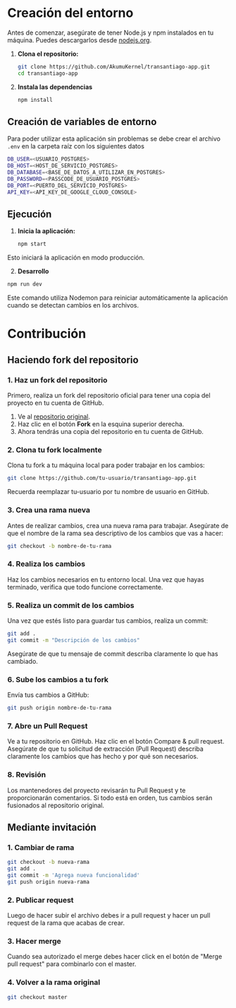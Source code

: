 # Creación del entorno
Antes de comenzar, asegúrate de tener Node.js y npm instalados en tu máquina. Puedes descargarlos desde [nodejs.org](https://nodejs.org/).

1. **Clona el repositorio:**

   ```bash
   git clone https://github.com/AkumuKernel/transantiago-app.git
   cd transantiago-app
   ```

2. **Instala las dependencias**
   ```bash
   npm install
   ```   
## Creación de variables de entorno
Para poder utilizar esta aplicación sin problemas se debe crear el archivo `.env` en la carpeta raíz con los siguientes datos
   ```bash
   DB_USER=<USUARIO_POSTGRES>
   DB_HOST=<HOST_DE_SERVICIO_POSTGRES>
   DB_DATABASE=<BASE_DE_DATOS_A_UTILIZAR_EN_POSTGRES>
   DB_PASSWORD=<PASSCODE_DE_USUARIO_POSTGRES>
   DB_PORT=<PUERTO_DEL_SERVICIO_POSTGRES>
   API_KEY=<API_KEY_DE_GOOGLE_CLOUD_CONSOLE>
   ```

## Ejecución

1. **Inicia la aplicación:**
   ```bash
   npm start
   ```
Esto iniciará la aplicación en modo producción.

2.  **Desarrollo**

   ```bash
   npm run dev
   ```

Este comando utiliza Nodemon para reiniciar automáticamente la aplicación cuando se detectan cambios en los archivos.

# Contribución
## Haciendo fork del repositorio

### 1. Haz un fork del repositorio
Primero, realiza un fork del repositorio oficial para tener una copia del proyecto en tu cuenta de GitHub.

1. Ve al [repositorio original](https://github.com/AkumuKernel/transantiago-app).
2. Haz clic en el botón **Fork** en la esquina superior derecha.
3. Ahora tendrás una copia del repositorio en tu cuenta de GitHub.

### 2. Clona tu fork localmente

Clona tu fork a tu máquina local para poder trabajar en los cambios:

   ```bash
   git clone https://github.com/tu-usuario/transantiago-app.git
   ```

Recuerda reemplazar tu-usuario por tu nombre de usuario en GitHub.

### 3. Crea una rama nueva
Antes de realizar cambios, crea una nueva rama para trabajar. Asegúrate de que el nombre de la rama sea descriptivo de los cambios que vas a hacer:

   ```bash
   git checkout -b nombre-de-tu-rama
   ```

### 4. Realiza los cambios
Haz los cambios necesarios en tu entorno local. Una vez que hayas terminado, verifica que todo funcione correctamente.

### 5. Realiza un commit de los cambios
Una vez que estés listo para guardar tus cambios, realiza un commit:
   ```bash
   git add .
   git commit -m "Descripción de los cambios"
   ```
Asegúrate de que tu mensaje de commit describa claramente lo que has cambiado.

### 6. Sube los cambios a tu fork
Envía tus cambios a GitHub:

   ```bash
   git push origin nombre-de-tu-rama
   ```
### 7. Abre un Pull Request
Ve a tu repositorio en GitHub.
Haz clic en el botón Compare & pull request.
Asegúrate de que tu solicitud de extracción (Pull Request) describa claramente los cambios que has hecho y por qué son necesarios.

### 8. Revisión
Los mantenedores del proyecto revisarán tu Pull Request y te proporcionarán comentarios. Si todo está en orden, tus cambios serán fusionados al repositorio original.

## Mediante invitación
### 1. **Cambiar de rama**
   ```bash
   git checkout -b nueva-rama
   git add .
   git commit -m 'Agrega nueva funcionalidad'
   git push origin nueva-rama
   ```
### 2. **Publicar request**

Luego de hacer subir el archivo debes ir a pull request y hacer un pull request de la rama que acabas de crear.

### 3. **Hacer merge**

Cuando sea autorizado el merge debes hacer click en el botón de "Merge pull request" para combinarlo con el master.

### 4. **Volver a la rama original**
   ```bash
   git checkout master
   ```
